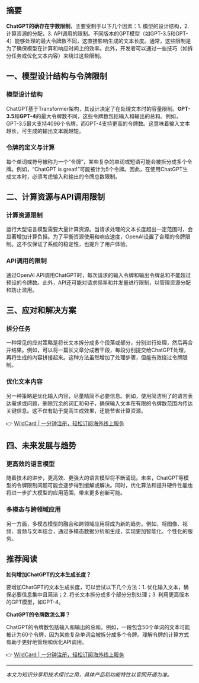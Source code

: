 ## 摘要

**ChatGPT的确存在字数限制**，主要受制于以下几个因素：1. 模型的设计结构，2. 计算资源的分配，3. API调用的限制。不同版本的GPT模型（如GPT-3.5和GPT-4）能够处理的最大令牌数不同，这直接影响生成的文本长度。通常，这些限制是为了确保模型在计算和响应时间上的效率。此外，开发者可以通过一些技巧（如拆分任务或优化文本内容）来绕过这些限制。

## 一、模型设计结构与令牌限制

### 模型设计结构

ChatGPT基于Transformer架构，其设计决定了在处理文本时的容量限制。**GPT-3.5**和**GPT-4**的最大令牌数不同，这些令牌数包括输入和输出的总和。例如，GPT-3.5最大支持4096个令牌，而GPT-4支持更高的令牌数。这意味着输入文本越长，可生成的输出文本就越短。

### 令牌的定义与计算

每个单词或符号被称为一个“令牌”，某些复杂的单词或短语可能会被拆分成多个令牌。例如，“ChatGPT is great!”可能被计为5个令牌。因此，在使用ChatGPT生成文本时，必须考虑输入和输出的令牌总数限制。

## 二、计算资源与API调用限制

### 计算资源限制

运行大型语言模型需要大量计算资源。当请求处理的文本长度超出一定范围时，会显著增加计算负担。为了平衡资源使用和响应速度，OpenAI设置了合理的令牌限制。这不仅保证了系统的稳定性，也提升了用户体验。

### API调用的限制

通过OpenAI API调用ChatGPT时，每次请求的输入令牌和输出令牌总和不能超过预设的令牌数。此外，API还可能对请求频率和并发量进行限制，以管理资源分配和防止滥用。

## 三、应对和解决方案

### 拆分任务

一种常见的应对策略是将长文本拆分成多个段落或部分，分别进行处理，然后再合并结果。例如，可以将一篇长文章分成若干段，每段分别提交给ChatGPT处理，再将生成的内容拼接起来。这种方法虽然增加了处理步骤，但能有效绕过令牌限制。

### 优化文本内容

另一种策略是优化输入内容，尽量精简不必要信息。例如，使用简洁明了的语言表达需求或问题，删除冗余的词汇和句子，确保输入文本在有限的令牌数范围内传达关键信息。这不仅有助于提高生成效果，还能节省计算资源。

👉 [WildCard | 一分钟注册，轻松订阅海外线上服务](https://bit.ly/bewildcard)

## 四、未来发展与趋势

### 更高效的语言模型

随着技术的进步，更高效、更强大的语言模型将不断涌现。未来，ChatGPT等模型的令牌限制问题可能会逐步得到缓解或解决。同时，优化算法和提升硬件性能也将进一步扩大模型的应用范围，带来更多创新可能。

### 多模态与跨领域应用

另一方面，多模态模型的融合和跨领域应用将成为新的趋势。例如，将图像、视频、音频与文本结合，通过多模态数据分析和生成，实现更加智能化、个性化的服务。

## 推荐阅读

**如何增加ChatGPT的文本生成长度？**

要增加ChatGPT的文本生成长度，可以尝试以下几个方法：1. 优化输入文本，确保必要信息集中且简洁；2. 将长文本拆分成多个部分分别处理；3. 利用更高版本的GPT模型，如GPT-4。

**ChatGPT的令牌数怎么算？**

ChatGPT的令牌数包括输入和输出的总和。例如，一段包含50个单词的文本可能被计为60个令牌，因为某些复杂单词会被拆分成多个令牌。理解令牌的计算方式有助于更好地管理和优化API调用。

👉 [WildCard | 一分钟注册，轻松订阅海外线上服务](https://bit.ly/bewildcard)

---

*本文为知识分享和技术探讨之用，具体产品和功能特性以官网开通为准。*